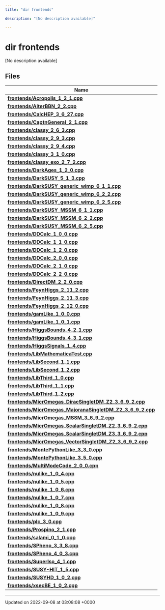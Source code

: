 ```yaml
---
title: "dir frontends"

description: "[No description available]"

---
```


# dir frontends

[No description available]

## Files

| Name           |
| -------------- |
| **[frontends/Acropolis_1_2_1.cpp](/documentation/code/files/acropolis__1__2__1_8cpp/#file-frontends-acropolis-1-2-1-cpp)**  |
| **[frontends/AlterBBN_2_2.cpp](/documentation/code/files/alterbbn__2__2_8cpp/#file-frontends-alterbbn-2-2-cpp)**  |
| **[frontends/CalcHEP_3_6_27.cpp](/documentation/code/files/calchep__3__6__27_8cpp/#file-frontends-calchep-3-6-27-cpp)**  |
| **[frontends/CaptnGeneral_2_1.cpp](/documentation/code/files/captngeneral__2__1_8cpp/#file-frontends-captngeneral-2-1-cpp)**  |
| **[frontends/classy_2_6_3.cpp](/documentation/code/files/classy__2__6__3_8cpp/#file-frontends-classy-2-6-3-cpp)**  |
| **[frontends/classy_2_9_3.cpp](/documentation/code/files/classy__2__9__3_8cpp/#file-frontends-classy-2-9-3-cpp)**  |
| **[frontends/classy_2_9_4.cpp](/documentation/code/files/classy__2__9__4_8cpp/#file-frontends-classy-2-9-4-cpp)**  |
| **[frontends/classy_3_1_0.cpp](/documentation/code/files/classy__3__1__0_8cpp/#file-frontends-classy-3-1-0-cpp)**  |
| **[frontends/classy_exo_2_7_2.cpp](/documentation/code/files/classy__exo__2__7__2_8cpp/#file-frontends-classy-exo-2-7-2-cpp)**  |
| **[frontends/DarkAges_1_2_0.cpp](/documentation/code/files/darkages__1__2__0_8cpp/#file-frontends-darkages-1-2-0-cpp)**  |
| **[frontends/DarkSUSY_5_1_3.cpp](/documentation/code/files/darksusy__5__1__3_8cpp/#file-frontends-darksusy-5-1-3-cpp)**  |
| **[frontends/DarkSUSY_generic_wimp_6_1_1.cpp](/documentation/code/files/darksusy__generic__wimp__6__1__1_8cpp/#file-frontends-darksusy-generic-wimp-6-1-1-cpp)**  |
| **[frontends/DarkSUSY_generic_wimp_6_2_2.cpp](/documentation/code/files/darksusy__generic__wimp__6__2__2_8cpp/#file-frontends-darksusy-generic-wimp-6-2-2-cpp)**  |
| **[frontends/DarkSUSY_generic_wimp_6_2_5.cpp](/documentation/code/files/darksusy__generic__wimp__6__2__5_8cpp/#file-frontends-darksusy-generic-wimp-6-2-5-cpp)**  |
| **[frontends/DarkSUSY_MSSM_6_1_1.cpp](/documentation/code/files/darksusy__mssm__6__1__1_8cpp/#file-frontends-darksusy-mssm-6-1-1-cpp)**  |
| **[frontends/DarkSUSY_MSSM_6_2_2.cpp](/documentation/code/files/darksusy__mssm__6__2__2_8cpp/#file-frontends-darksusy-mssm-6-2-2-cpp)**  |
| **[frontends/DarkSUSY_MSSM_6_2_5.cpp](/documentation/code/files/darksusy__mssm__6__2__5_8cpp/#file-frontends-darksusy-mssm-6-2-5-cpp)**  |
| **[frontends/DDCalc_1_0_0.cpp](/documentation/code/files/ddcalc__1__0__0_8cpp/#file-frontends-ddcalc-1-0-0-cpp)**  |
| **[frontends/DDCalc_1_1_0.cpp](/documentation/code/files/ddcalc__1__1__0_8cpp/#file-frontends-ddcalc-1-1-0-cpp)**  |
| **[frontends/DDCalc_1_2_0.cpp](/documentation/code/files/ddcalc__1__2__0_8cpp/#file-frontends-ddcalc-1-2-0-cpp)**  |
| **[frontends/DDCalc_2_0_0.cpp](/documentation/code/files/ddcalc__2__0__0_8cpp/#file-frontends-ddcalc-2-0-0-cpp)**  |
| **[frontends/DDCalc_2_1_0.cpp](/documentation/code/files/ddcalc__2__1__0_8cpp/#file-frontends-ddcalc-2-1-0-cpp)**  |
| **[frontends/DDCalc_2_2_0.cpp](/documentation/code/files/ddcalc__2__2__0_8cpp/#file-frontends-ddcalc-2-2-0-cpp)**  |
| **[frontends/DirectDM_2_2_0.cpp](/documentation/code/files/directdm__2__2__0_8cpp/#file-frontends-directdm-2-2-0-cpp)**  |
| **[frontends/FeynHiggs_2_11_2.cpp](/documentation/code/files/feynhiggs__2__11__2_8cpp/#file-frontends-feynhiggs-2-11-2-cpp)**  |
| **[frontends/FeynHiggs_2_11_3.cpp](/documentation/code/files/feynhiggs__2__11__3_8cpp/#file-frontends-feynhiggs-2-11-3-cpp)**  |
| **[frontends/FeynHiggs_2_12_0.cpp](/documentation/code/files/feynhiggs__2__12__0_8cpp/#file-frontends-feynhiggs-2-12-0-cpp)**  |
| **[frontends/gamLike_1_0_0.cpp](/documentation/code/files/gamlike__1__0__0_8cpp/#file-frontends-gamlike-1-0-0-cpp)**  |
| **[frontends/gamLike_1_0_1.cpp](/documentation/code/files/gamlike__1__0__1_8cpp/#file-frontends-gamlike-1-0-1-cpp)**  |
| **[frontends/HiggsBounds_4_2_1.cpp](/documentation/code/files/higgsbounds__4__2__1_8cpp/#file-frontends-higgsbounds-4-2-1-cpp)**  |
| **[frontends/HiggsBounds_4_3_1.cpp](/documentation/code/files/higgsbounds__4__3__1_8cpp/#file-frontends-higgsbounds-4-3-1-cpp)**  |
| **[frontends/HiggsSignals_1_4.cpp](/documentation/code/files/higgssignals__1__4_8cpp/#file-frontends-higgssignals-1-4-cpp)**  |
| **[frontends/LibMathematicaTest.cpp](/documentation/code/files/libmathematicatest_8cpp/#file-frontends-libmathematicatest-cpp)**  |
| **[frontends/LibSecond_1_1.cpp](/documentation/code/files/libsecond__1__1_8cpp/#file-frontends-libsecond-1-1-cpp)**  |
| **[frontends/LibSecond_1_2.cpp](/documentation/code/files/libsecond__1__2_8cpp/#file-frontends-libsecond-1-2-cpp)**  |
| **[frontends/LibThird_1_0.cpp](/documentation/code/files/libthird__1__0_8cpp/#file-frontends-libthird-1-0-cpp)**  |
| **[frontends/LibThird_1_1.cpp](/documentation/code/files/libthird__1__1_8cpp/#file-frontends-libthird-1-1-cpp)**  |
| **[frontends/LibThird_1_2.cpp](/documentation/code/files/libthird__1__2_8cpp/#file-frontends-libthird-1-2-cpp)**  |
| **[frontends/MicrOmegas_DiracSingletDM_Z2_3_6_9_2.cpp](/documentation/code/files/micromegas__diracsingletdm__z2__3__6__9__2_8cpp/#file-frontends-micromegas-diracsingletdm-z2-3-6-9-2-cpp)**  |
| **[frontends/MicrOmegas_MajoranaSingletDM_Z2_3_6_9_2.cpp](/documentation/code/files/micromegas__majoranasingletdm__z2__3__6__9__2_8cpp/#file-frontends-micromegas-majoranasingletdm-z2-3-6-9-2-cpp)**  |
| **[frontends/MicrOmegas_MSSM_3_6_9_2.cpp](/documentation/code/files/micromegas__mssm__3__6__9__2_8cpp/#file-frontends-micromegas-mssm-3-6-9-2-cpp)**  |
| **[frontends/MicrOmegas_ScalarSingletDM_Z2_3_6_9_2.cpp](/documentation/code/files/micromegas__scalarsingletdm__z2__3__6__9__2_8cpp/#file-frontends-micromegas-scalarsingletdm-z2-3-6-9-2-cpp)**  |
| **[frontends/MicrOmegas_ScalarSingletDM_Z3_3_6_9_2.cpp](/documentation/code/files/micromegas__scalarsingletdm__z3__3__6__9__2_8cpp/#file-frontends-micromegas-scalarsingletdm-z3-3-6-9-2-cpp)**  |
| **[frontends/MicrOmegas_VectorSingletDM_Z2_3_6_9_2.cpp](/documentation/code/files/micromegas__vectorsingletdm__z2__3__6__9__2_8cpp/#file-frontends-micromegas-vectorsingletdm-z2-3-6-9-2-cpp)**  |
| **[frontends/MontePythonLike_3_3_0.cpp](/documentation/code/files/montepythonlike__3__3__0_8cpp/#file-frontends-montepythonlike-3-3-0-cpp)**  |
| **[frontends/MontePythonLike_3_5_0.cpp](/documentation/code/files/montepythonlike__3__5__0_8cpp/#file-frontends-montepythonlike-3-5-0-cpp)**  |
| **[frontends/MultiModeCode_2_0_0.cpp](/documentation/code/files/multimodecode__2__0__0_8cpp/#file-frontends-multimodecode-2-0-0-cpp)**  |
| **[frontends/nulike_1_0_4.cpp](/documentation/code/files/nulike__1__0__4_8cpp/#file-frontends-nulike-1-0-4-cpp)**  |
| **[frontends/nulike_1_0_5.cpp](/documentation/code/files/nulike__1__0__5_8cpp/#file-frontends-nulike-1-0-5-cpp)**  |
| **[frontends/nulike_1_0_6.cpp](/documentation/code/files/nulike__1__0__6_8cpp/#file-frontends-nulike-1-0-6-cpp)**  |
| **[frontends/nulike_1_0_7.cpp](/documentation/code/files/nulike__1__0__7_8cpp/#file-frontends-nulike-1-0-7-cpp)**  |
| **[frontends/nulike_1_0_8.cpp](/documentation/code/files/nulike__1__0__8_8cpp/#file-frontends-nulike-1-0-8-cpp)**  |
| **[frontends/nulike_1_0_9.cpp](/documentation/code/files/nulike__1__0__9_8cpp/#file-frontends-nulike-1-0-9-cpp)**  |
| **[frontends/plc_3_0.cpp](/documentation/code/files/plc__3__0_8cpp/#file-frontends-plc-3-0-cpp)**  |
| **[frontends/Prospino_2_1.cpp](/documentation/code/files/prospino__2__1_8cpp/#file-frontends-prospino-2-1-cpp)**  |
| **[frontends/salami_0_1_0.cpp](/documentation/code/files/salami__0__1__0_8cpp/#file-frontends-salami-0-1-0-cpp)**  |
| **[frontends/SPheno_3_3_8.cpp](/documentation/code/files/spheno__3__3__8_8cpp/#file-frontends-spheno-3-3-8-cpp)**  |
| **[frontends/SPheno_4_0_3.cpp](/documentation/code/files/spheno__4__0__3_8cpp/#file-frontends-spheno-4-0-3-cpp)**  |
| **[frontends/SuperIso_4_1.cpp](/documentation/code/files/superiso__4__1_8cpp/#file-frontends-superiso-4-1-cpp)**  |
| **[frontends/SUSY-HIT_1_5.cpp](/documentation/code/files/susy-hit__1__5_8cpp/#file-frontends-susy-hit-1-5-cpp)**  |
| **[frontends/SUSYHD_1_0_2.cpp](/documentation/code/files/susyhd__1__0__2_8cpp/#file-frontends-susyhd-1-0-2-cpp)**  |
| **[frontends/xsecBE_1_0_2.cpp](/documentation/code/files/xsecbe__1__0__2_8cpp/#file-frontends-xsecbe-1-0-2-cpp)**  |






-------------------------------

Updated on 2022-09-08 at 03:08:08 +0000
